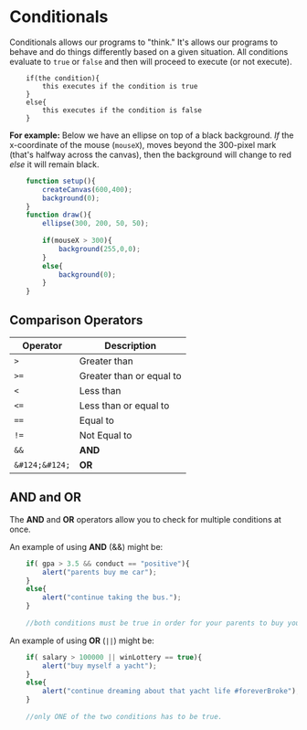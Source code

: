 # Conditionals

Conditionals allows our programs to "think." It's allows our programs to behave and do things differently based on a given situation. All conditions evaluate to `true` or `false` and then will proceed to execute (or not execute).

```
    if(the condition){
        this executes if the condition is true
    }
    else{
        this executes if the condition is false
    }
```

**For example:** Below we have an ellipse on top of a black background. *If* the x-coordinate of the mouse (`mouseX`), moves beyond the 300-pixel mark (that's halfway across the canvas), then the background will change to red *else* it will remain black.
```javascript
    function setup(){
        createCanvas(600,400);
        background(0);
    }
    function draw(){
        ellipse(300, 200, 50, 50);
        
        if(mouseX > 300){
            background(255,0,0);
        }
        else{
            background(0);
        }
    }
```

## Comparison Operators

Operator | Description 
---------| ----------- 
`>`      | Greater than 
`>=`     | Greater than or equal to 
`<`      | Less than 
`<=`     | Less than or equal to 
`==`     | Equal to 
`!=`     | Not Equal to 
`&&`     | **AND** 
`&#124;&#124;`    | **OR** 

## AND and OR

The **AND** and **OR** operators allow you to check for multiple conditions at once.

An example of using **AND** (&&) might be:

```javascript
    if( gpa > 3.5 && conduct == "positive"){
        alert("parents buy me car");
    }
    else{
        alert("continue taking the bus.");
    }
    
    //both conditions must be true in order for your parents to buy you a car.
```

An example of using **OR** (`||`) might be:

```javascript
    if( salary > 100000 || winLottery == true){
        alert("buy myself a yacht");
    }
    else{
        alert("continue dreaming about that yacht life #foreverBroke");
    }
    
    //only ONE of the two conditions has to be true.
```